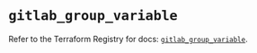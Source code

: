 # `gitlab_group_variable`

Refer to the Terraform Registry for docs: [`gitlab_group_variable`](https://registry.terraform.io/providers/gitlabhq/gitlab/16.8.0/docs/resources/group_variable).
